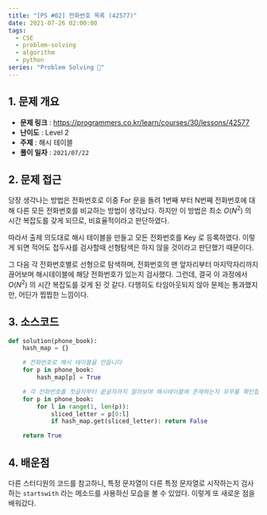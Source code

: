```yaml
---
title: "[PS #02] 전화번호 목록 (42577)"
date: 2021-07-26 02:00:00
tags:
  - CSE
  - problem-solving
  - algorithm
  - python
series: "Problem Solving 🤔"
---
```


## 1. 문제 개요

- **문제 링크** : https://programmers.co.kr/learn/courses/30/lessons/42577
- **난이도** : Level 2
- **주제** : 해시 테이블
- **풀이 일자** : `2021/07/22`

## 2. 문제 접근

당장 생각나는 방법은 전화번호로 이중 For 문을 돌려 1번째 부터 N번째 전화번호에 대해 다른 모든 전화번호를 비교하는 방법이 생각났다. 하지만 이 방법은 최소 $O(N^2)$ 의 시간 복잡도를 갖게 되므로, 비효율적이라고 판단하였다.

따라서 출제 의도대로 해시 테이블을 만들고 모든 전화번호를 Key 로 등록하였다. 이렇게 되면 적어도 접두사를 검사할때 선형탐색은 하지 않을 것이라고 판단했기 때문이다.

그 다음 각 전화번호별로 선형으로 탐색하며, 전화번호의 맨 앞자리부터 마지막자리까지 끊어보며 해시테이블에 해당 전화번호가 있는지 검사했다. 그런데, 결국 이 과정에서 $O(N^2)$ 의 시간 복잡도를 갖게 된 것 같다. 다행히도 타임아웃되지 않아 문제는 통과했지만, 어딘가 찝찝한 느낌이다.

## 3. 소스코드

```python
def solution(phone_book):
    hash_map = {}

    # 전화번호로 해시 테이블을 만듭니다
    for p in phone_book:
        hash_map[p] = True

    # 각 전화번호를 첫글자부터 끝글자까지 잘라보며 해시테이블에 존재하는지 유무를 확인합니다
    for p in phone_book:
        for l in range(1, len(p)):
            sliced_letter = p[0:l]
            if hash_map.get(sliced_letter): return False

    return True
```

## 4. 배운점

다른 스터디원의 코드를 참고하니, 특정 문자열이 다른 특정 문자열로 시작하는지 검사하는 `startswith` 라는 메소드를 사용하신 모습을 볼 수 있었다. 이렇게 또 새로운 점을 배워갔다.
